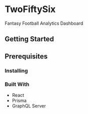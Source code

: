 # TwoFiftySix
Fantasy Football Analytics Dashboard

## Getting Started

## Prerequisites

### Installing

### Built With
* React
* Prisma
* GraphQL Server
